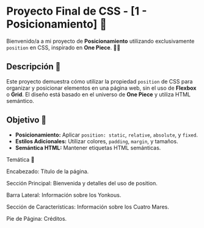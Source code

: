 # **Proyecto Final de CSS - [1 - Posicionamiento]** 🚀

Bienvenido/a a mi proyecto de **Posicionamiento** utilizando exclusivamente `position` en CSS, inspirado en **One Piece**. 🏴‍☠️

## **Descripción** 📜

Este proyecto demuestra cómo utilizar la propiedad `position` de CSS para organizar y posicionar elementos en una página web, sin el uso de **Flexbox** o **Grid**. El diseño está basado en el universo de **One Piece** y utiliza HTML semántico.

## **Objetivo** 🎯

- **Posicionamiento:** Aplicar `position: static`, `relative`, `absolute`, y `fixed`.
- **Estilos Adicionales:** Utilizar colores, `padding`, `margin`, y tamaños.
- **Semántica HTML:** Mantener etiquetas HTML semánticas.

Temática 🌊

Encabezado: Título de la página.

Sección Principal: Bienvenida y detalles del uso de position.

Barra Lateral: Información sobre los Yonkous.

Sección de Características: Información sobre los Cuatro Mares.

Pie de Página: Créditos.

